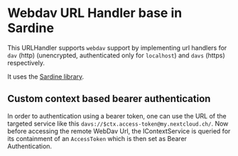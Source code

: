 
# Webdav URL Handler base in Sardine

This URLHandler supports `webdav` support by implementing
url handlers for `dav` (http) (unencrypted, authenticated only for `localhost`)  and `davs` (https) respectively.

It uses the [Sardine library](https://github.com/lookfirst/sardine "title"). 

## Custom context based bearer authentication

In order to authentication using a bearer token, one can use the URL of the targeted service like this
`davs://$ctx.access-token@my.nextcloud.ch/`. Now before accessing the remote WebDav Url, the IContextService
is queried for its containment of an `AccessToken` which is then set as Bearer Authentication.